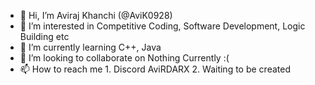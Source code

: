 - 👋 Hi, I’m Aviraj Khanchi (@AviK0928)
- 👀 I’m interested in Competitive Coding, Software Development, Logic Building etc
- 🌱 I’m currently learning C++, Java
- 💞️ I’m looking to collaborate on Nothing Currently :(
- 📫 How to reach me 1. Discord AviRDARX   2. Waiting to be created

<!---
AviK0928/AviK0928 is a ✨ special ✨ repository because its `README.md` (this file) appears on your GitHub profile.
You can click the Preview link to take a look at your changes.
--->
